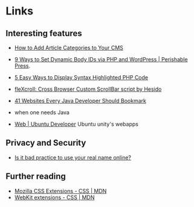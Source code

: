 Links
======


## Interesting features

 - [How to Add Article Categories to Your CMS](http://www.elated.com/articles/add-article-categories-to-your-cms/)

 - [9 Ways to Set Dynamic Body IDs via PHP and WordPress | Perishable Press](http://perishablepress.com/dynamic-body-class-id-php-wordpress/).
 - [5 Easy Ways to Display Syntax Highlighted PHP Code](http://perishablepress.com/5-easy-ways-to-display-syntax-highlighted-php-code/)
 - [fleXcroll: Cross Browser Custom ScrollBar script by Hesido](http://www.hesido.com/web.php?page=customscrollbar)
 - [41 Websites Every Java Developer Should Bookmark](http://www.cygnet-infotech.com/41-websites-every-java-developer-should-bookmark) 
  - when one needs Java
 - [Web | Ubuntu Developer](http://developer.ubuntu.com/web/) Ubuntu unity's webapps



## Privacy and Security



 - [Is it bad practice to use your real name online?](http://security.stackexchange.com/questions/46569/is-it-bad-practice-to-use-your-real-name-online)


## Further reading

 - [Mozilla CSS Extensions - CSS | MDN](https://developer.mozilla.org/en-US/docs/Web/CSS/Reference/Mozilla_Extensions)
 - [WebKit extensions - CSS | MDN](https://developer.mozilla.org/en-US/docs/Web/CSS/Reference/Webkit_Extensions)
